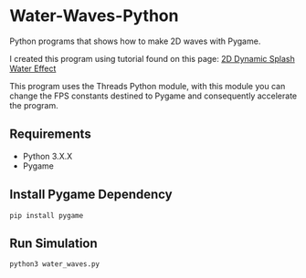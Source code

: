 # Water-Waves-Python
Python programs that shows how to make 2D waves with Pygame.
    
I created this program using tutorial found on this page:
[2D Dynamic Splash Water Effect](https://gamedevelopment.tutsplus.com/tutorials/make-a-splash-with-dynamic-2d-water-effects--gamedev-236)

This program uses the Threads Python module, with this module you can change the FPS constants destined to Pygame and consequently accelerate the program.

## Requirements
- Python 3.X.X
- Pygame

## Install Pygame Dependency
```
pip install pygame
```

## Run Simulation
```
python3 water_waves.py
```
